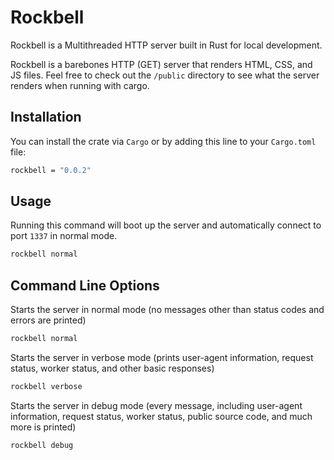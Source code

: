 # Rockbell

Rockbell is a Multithreaded HTTP server built in Rust for local development. 

Rockbell is a barebones HTTP (GET) server that renders HTML, CSS, and JS files. Feel free to check out the `/public` directory to see what the server renders when running with cargo.

## Installation
You can install the crate via `Cargo` or by adding this line to your `Cargo.toml` file:
```bash
rockbell = "0.0.2"
```

## Usage
Running this command will boot up the server and automatically connect to port `1337` in normal mode.
```bash
rockbell normal
```

## Command Line Options

Starts the server in normal mode (no messages other than status codes and errors are printed)
```bash
rockbell normal
```

Starts the server in verbose mode (prints user-agent information, request status, worker status, and other basic responses)
```bash
rockbell verbose
```

Starts the server in debug mode (every message, including user-agent information, request status, worker status, public source code, and much more is printed)
```bash
rockbell debug
```
